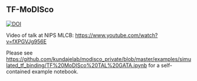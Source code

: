 ## TF-MoDISco

[![DOI](https://zenodo.org/badge/62352963.svg)](https://zenodo.org/badge/latestdoi/62352963)

Video of talk at NIPS MLCB: https://www.youtube.com/watch?v=fXPGVJg956E

Please see https://github.com/kundajelab/modisco_private/blob/master/examples/simulated_tf_binding/TF%20MoDISco%20TAL%20GATA.ipynb for a self-contained example notebook.
